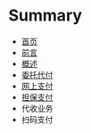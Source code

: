 # Summary

* [首页](README.md)
* [前言](qian-yan.md)
* [概述](chapter1.md)
* [委托代付](wei-tuo-dai-fu.md)
* [网上支付](wang-shang-zhi-fu.md)
* [担保支付](dan-bao-zhi-fu.md)
* 代收业务
* 扫码支付


